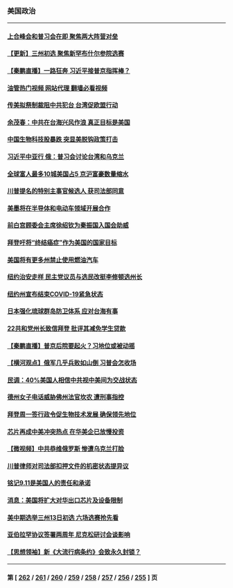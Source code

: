 ### 美国政治
---
#### [上合峰会和普习会在即 聚焦两大阵营对垒](../../pages/ncid1078159/n13824392.md?09140845) 
#### [【更新】三州初选 聚焦新罕布什尔参院选赛](../../pages/ncid1078159/n13824318.md?09140845) 
#### [【秦鹏直播】一路狂奔 习近平接普京指挥棒？](../../pages/ncid1078159/n13824416.md?09140845) 
#### [油管热门视频 网站代理 翻墙必看视频](http://209.222.30.114:81/youtube.html?09140845)
#### [传美拟祭制裁阻中共犯台 台湾促欧盟行动](../../pages/ncid1078159/n13824369.md?09140845) 
#### [余茂春：中共在台海兴风作浪 真正目标是美国](../../pages/ncid1078159/n13824313.md?09140845) 
#### [中国生物科技股暴跌 突显美脱钩政策打击](../../pages/ncid1078159/n13824275.md?09140845) 
#### [习近平中亚行 俄：普习会讨论台湾和乌克兰](../../pages/ncid1078159/n13824173.md?09140845) 
#### [全球富人最多10城美国占5 京沪富豪数量缩水](../../pages/ncid1078159/n13824278.md?09140845) 
#### [川普提名的特别主事官候选人 获司法部同意](../../pages/ncid1078159/n13824228.md?09140845) 
#### [美墨将在半导体和电动车领域开展合作](../../pages/ncid1078159/n13823880.md?09140845) 
#### [前白宫顾委会主席徐绍钦为秦振国入国会助威](../../pages/ncid1078159/n13823795.md?09140845) 
#### [拜登吁将“终结癌症”作为美国的国家目标](../../pages/ncid1078159/n13823762.md?09140845) 
#### [美国将有更多州禁止使用燃油汽车](../../pages/ncid1078159/n13823588.md?09140845) 
#### [纽约治安走样 民主党议员与选民改挺李修顿选州长](../../pages/ncid1078159/n13823725.md?09140845) 
#### [纽约州宣布结束COVID-19紧急状态](../../pages/ncid1078159/n13823701.md?09140845) 
#### [日本强化琉球群岛防卫体系 应对台海有事](../../pages/ncid1078159/n13823710.md?09140845) 
#### [22共和党州长致信拜登 批评其减免学生贷款](../../pages/ncid1078159/n13823615.md?09140845) 
#### [【秦鹏直播】普京后院要起火？习地位或被动摇](../../pages/ncid1078159/n13823594.md?09140845) 
#### [【横河观点】俄军几乎兵败如山倒 习普会怎收场](../../pages/ncid1078159/n13823556.md?09140845) 
#### [民调：40%美国人相信中共视中美间为交战状态](../../pages/ncid1078159/n13823584.md?09140845) 
#### [德州女子电话威胁佛州法官坎农 遭刑事指控](../../pages/ncid1078159/n13823524.md?09140845) 
#### [拜登周一签行政令促生物技术发展 确保领先地位](../../pages/ncid1078159/n13823369.md?09140845) 
#### [芯片再成中美冲突热点 在华美企已放慢投资](../../pages/ncid1078159/n13823433.md?09140845) 
#### [【微视频】中共恭维俄罗斯 惨遭乌克兰打脸](../../pages/ncid1078159/n13823347.md?09140845) 
#### [川普律师对司法部扣押文件的机密状态提异议](../../pages/ncid1078159/n13823153.md?09140845) 
#### [铭记9.11是美国人的责任和承诺](../../pages/ncid1078159/n13822941.md?09140845) 
#### [消息：美国将扩大对华出口芯片及设备限制](../../pages/ncid1078159/n13822921.md?09140845) 
#### [美中期选举三州13日初选 六场选赛抢先看](../../pages/ncid1078159/n13822741.md?09140845) 
#### [亚伯拉罕协议签署两周年 尼克松研讨会谈影响](../../pages/ncid1078159/n13822866.md?09140845) 
#### [【思想领袖】新《大流行病条约》会致永久封锁？](../../pages/ncid1078159/n13810045.md?09140845) 

---
#### 第 [ [262](./262.md?09140845) / [261](./261.md?09140845) / [260](./260.md?09140845) / [259](./259.md?09140845) / [258](./258.md?09140845) / [257](./257.md?09140845) / [256](./256.md?09140845) / [255](./255.md?09140845) ] 页
